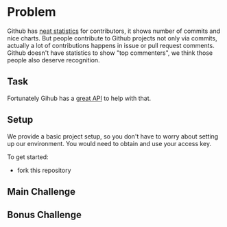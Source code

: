 # Problem

Github has [neat statistics](https://github.com/facebook/react/graphs/contributors) for contributors, it shows number of commits and nice charts. But people contribute to Github projects not only via commits, actually a lot of contributions happens in issue or pull request comments. Github doesn't have statistics to show "top commenters", we think those people also deserve recognition. 

## Task
Fortunately Gihub has a [great API](https://developer.github.com/v3/repos/comments/) to help with that.

## Setup

We provide a basic project setup, so you don't have to worry about setting up our environment. You would need to obtain and use your access key.

To get started:

- fork this repository

## Main Challenge
## Bonus Challenge
